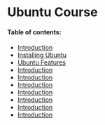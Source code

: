 # Ubuntu Course

#### Table of contents:

- [Introduction](https://github.com/bassammannaa/Ubuntu-Training/blob/master/Introduction/Introduction.md)
- [Installing Ubuntu](https://github.com/bassammannaa/Ubuntu-Training/blob/master/Installing%20Ubuntu/InstallingUbuntu.md)
- [Ubuntu Features]()
- [Introduction]()
- [Introduction]()
- [Introduction]()
- [Introduction]()
- [Introduction]()
- [Introduction]()
- [Introduction]()

